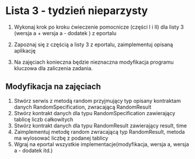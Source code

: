 # Lista 3 - tydzień nieparzysty

1. Wykonaj krok po kroku ćwieczenie pomocnicze (części I i II) dla listy 3 (wersja a + wersja a - dodatek ) z eportalu
2. Zapoznaj się z częścią a listy 3 z eportalu, zaimplementuj opisaną aplikację

4. Na zajęciach konieczna będzie nieznaczna modyfikacja programu kluczowa dla zaliczenia zadania. 


## Modyfikacja na zajęciach


1. Stwórz serwis z metodą random przyjmujący typ opisany kontraktam danych RandomSpecification, zwracającą RandomResult
2. Stwórz kontrakt danych dla typu RandomSpecification zawierający tablicę liczb całkowitych
2. Stwórz kontrakt danych dla typu RandomResult zawierający result, time
3. Zaimplementuj metodę random zwracającą typ RandomResult, metoda ma wylosować liczbę z podanej tablicy
4. Wgraj na eportal wszystkie implementacje(modyfikacja, wersja a, wersja a - dodatek itd.)